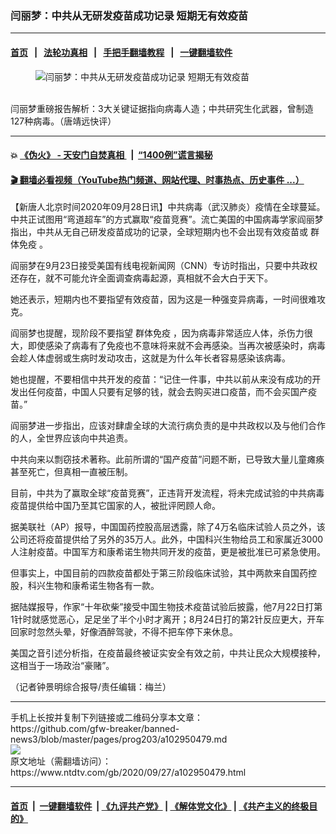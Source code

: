 ### 闫丽梦：中共从无研发疫苗成功记录 短期无有效疫苗
------------------------

#### [首页](https://github.com/gfw-breaker/banned-news3/blob/master/README.md) &nbsp;&nbsp;|&nbsp;&nbsp; [法轮功真相](https://github.com/begood0513/basic/blob/master/README.md)  &nbsp;&nbsp;|&nbsp;&nbsp; [手把手翻墙教程](https://github.com/gfw-breaker/guides/wiki)  &nbsp;&nbsp;|&nbsp;&nbsp; [一键翻墙软件](https://github.com/gfw-breaker/nogfw/blob/master/README.md)  



<div><div class="featured_image">
 <figure>
  <img alt="闫丽梦：中共从无研发疫苗成功记录 短期无有效疫苗" src="https://i.ntdtv.com/assets/uploads/2020/09/maxresdefault-76-800x450.jpg"/>
 </figure><br/>
 <span class="caption">
  闫丽梦重磅报告解析：3大关键证据指向病毒人造；中共研究生化武器，曾制造127种病毒。（唐靖远快评）
 </span>
</div>
</div><hr/>

#### 💥 [《伪火》 - 天安门自焚真相 ](http://158.247.195.190:10000/videos/blog/weihuo.html)&nbsp; |&nbsp; [“1400例”谎言揭秘  ](http://158.247.195.190:10000/videos/blog/jiexi1400.html)

#### [ 🎬  翻墙必看视频（YouTube热门频道、网站代理、时事热点、历史事件 ...）](https://github.com/gfw-breaker/links/blob/master/banned.md)

<div><div class="post_content" itemprop="articleBody">
 <p>
  【新唐人北京时间2020年09月28日讯】中共病毒（武汉肺炎）疫情在全球蔓延。中共正试图用“弯道超车”的方式赢取“疫苗竞赛”。流亡美国的中国病毒学家阎丽梦指出，中共从无自己研发疫苗成功的记录，全球短期内也不会出现有效疫苗或
  <ok href="https://www.ntdtv.com/gb/群体免疫.htm">
   群体免疫
  </ok>
  。
 </p>
 <p>
  阎丽梦在9月23日接受美国有线电视新闻网（CNN）专访时指出，只要中共政权还存在，就不可能允许全面调查病毒起源，真相就不会大白于天下。
 </p>
 <p>
  她还表示，短期内也不要指望有效疫苗，因为这是一种强变异病毒，一时间很难攻克。
 </p>
 <p>
  阎丽梦也提醒，现阶段不要指望
  <ok href="https://www.ntdtv.com/gb/群体免疫.htm">
   群体免疫
  </ok>
  ，因为病毒非常适应人体，杀伤力很大，即使感染了病毒有了免疫也不意味将来就不会再感染。当再次被感染时，病毒会趁人体虚弱或生病时发动攻击，这就是为什么年长者容易感染该病毒。
 </p>
 <p>
  她也提醒，不要相信中共开发的疫苗：“记住一件事，中共以前从来没有成功的开发出任何疫苗，中国人只要有足够的钱，就会去购买进口疫苗，而不会买国产疫苗。”
 </p>
 <p>
  阎丽梦进一步指出，应该对肆虐全球的大流行病负责的是中共政权以及与他们合作的人，全世界应该向中共追责。
 </p>
 <p>
  中共向来以剽窃技术著称。此前所谓的“国产疫苗”问题不断，已导致大量儿童瘫痪甚至死亡，但真相一直被压制。
 </p>
 <p>
  目前，中共为了赢取全球“疫苗竞赛”，正违背开发流程，将未完成试验的中共病毒疫苗提供给中国乃至其它国家的人，被批评罔顾人命。
 </p>
 <p>
  据美联社（AP）报导，中国国药控股高层透露，除了4万名临床试验人员之外，该公司还将疫苗提供给了另外的35万人。此外，中国科兴生物给员工和家属近3000人注射疫苗。中国军方和康希诺生物共同开发的疫苗，更是被批准已可紧急使用。
 </p>
 <p>
  但事实上，中国目前的四款疫苗都处于第三阶段临床试验，其中两款来自国药控股，科兴生物和康希诺生物各有一款。
 </p>
 <p>
  据陆媒报导，作家“十年砍柴”接受中国生物技术疫苗试验后披露，他7月22日打第1针时就感觉恶心，足足坐了半个小时才离开；8月24日打的第2针反应更大，开车回家时忽然头晕，好像酒醉驾驶，不得不把车停下来休息。
 </p>
 <p>
  美国之音引述分析指，在疫苗最终被证实安全有效之前，中共让民众大规模接种，这相当于一场政治“豪赌”。
 </p>
 <p>
  （记者钟景明综合报导/责任编辑：梅兰）
 </p>
 <div class="single_ad">
 </div>
</div>
</div>
<hr/>
手机上长按并复制下列链接或二维码分享本文章：<br/>
https://github.com/gfw-breaker/banned-news3/blob/master/pages/prog203/a102950479.md <br/>
<a href='https://github.com/gfw-breaker/banned-news3/blob/master/pages/prog203/a102950479.md'><img src='https://github.com/gfw-breaker/banned-news3/blob/master/pages/prog203/a102950479.md.png'/></a> <br/>
原文地址（需翻墙访问）：https://www.ntdtv.com/gb/2020/09/27/a102950479.html


------------------------
#### [首页](https://github.com/gfw-breaker/banned-news3/blob/master/README.md) &nbsp;|&nbsp; [一键翻墙软件](https://github.com/gfw-breaker/nogfw/blob/master/README.md) &nbsp;| [《九评共产党》](https://github.com/gfw-breaker/9ping.md/blob/master/README.md#九评之一评共产党是什么) | [《解体党文化》](https://github.com/gfw-breaker/jtdwh.md/blob/master/README.md) | [《共产主义的终极目的》](https://github.com/gfw-breaker/gczydzjmd.md/blob/master/README.md)


<img src='http://gfw-breaker.win/banned-news3/pages/prog203/a102950479.md' width='0px' height='0px'/>